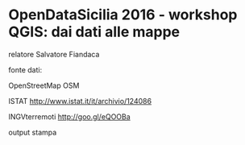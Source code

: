 # OpenDataSicilia 2016 - workshop QGIS: dai dati alle mappe

relatore Salvatore Fiandaca

fonte dati:

OpenStreetMap OSM 

ISTAT http://www.istat.it/it/archivio/124086

INGVterremoti http://goo.gl/eQOOBa

output stampa




